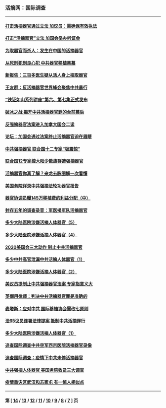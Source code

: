 ### 活摘网：国际调查
---
#### [打击活摘器官通过立法 加议员：需确保有效执法](../../pages/nf5947/n13886356.md?02160430) 
#### [打击“活摘器官”立法 加国会举办听证会](../../pages/nf5947/n13869362.md?02160430) 
#### [为取器官而杀人：发生在中国的活摘器官](../../pages/nf5947/n13794731.md?02160430) 
#### [从死刑犯到良心犯 中共器官移植黑幕](../../pages/nf5947/n13764669.md?02160430) 
#### [新报告：三百多医生疑从活人身上摘取器官](../../pages/nf5947/n13703044.md?02160430) 
#### [王友群：反活摘器官世界峰会聚焦中共暴行](../../pages/nf5947/n13250738.md?02160430) 
#### [“铁证如山系列讲座”第六、第七集正式发布](../../pages/nf5947/n13106287.md?02160430) 
#### [破冰之战 揭开中共活摘器官罪的台前幕后](../../pages/nf5947/n13082457.md?02160430) 
#### [反强摘器官法案进入加拿大国会二读](../../pages/nf5947/n13033450.md?02160430) 
#### [论坛：加国会通过法案终止活摘器官迫在眉睫](../../pages/nf5947/n13029839.md?02160430) 
#### [中共强摘器官 联合国十二专家“极震惊”](../../pages/nf5947/n13024313.md?02160430) 
#### [联合国12专家控大陆少数族群遭强摘器官](../../pages/nf5947/n13023877.md?02160430) 
#### [活摘器官你真了解？来龙去脉图解一次看懂](../../pages/nf5947/n13013820.md?02160430) 
#### [美国务院详录中共强摘法轮功器官报告](../../pages/nf5947/n12944519.md?02160430) 
#### [器官协调员曝145万移植费的利益分配（中）](../../pages/nf5947/n12894547.md?02160430) 
#### [封存五年的调查录音：军医揭军队活摘器官](../../pages/nf5947/n12798692.md?02160430) 
#### [多少大陆医院涉嫌活摘人体器官（5）](../../pages/nf5947/n12768383.md?02160430) 
#### [多少大陆医院涉嫌活摘人体器官（4）](../../pages/nf5947/n12664434.md?02160430) 
#### [2020美国会三大动作 制止中共活摘器官](../../pages/nf5947/n12682004.md?02160430) 
#### [多少中共高官泄漏中共活摘人体器官（1）](../../pages/nf5947/n12671234.md?02160430) 
#### [多少大陆医院涉嫌活摘人体器官（2）](../../pages/nf5947/n12655589.md?02160430) 
#### [美议员提制止中共强摘器官法案 专家指意义大](../../pages/nf5947/n12630561.md?02160430) 
#### [英御用律师：判决中共活摘器官罪是准确的](../../pages/nf5947/n12580740.md?02160430) 
#### [麦塔斯：应对中共 国际移植协会需改七原则](../../pages/nf5947/n12514711.md?02160430) 
#### [法65议员连署法律提案 抵制中共活摘罪行](../../pages/nf5947/n12437047.md?02160430) 
#### [多少大陆医院涉嫌活摘人体器官（1）](../../pages/nf5947/n12414284.md?02160430) 
#### [追查国际调查中共空军西京医院活摘器官录像](../../pages/nf5947/n12348837.md?02160430) 
#### [追查国际调查：疫情下中共未停活摘器官](../../pages/nf5947/n12273415.md?02160430) 
#### [中共强摘人体器官 美国务院收录三大调查](../../pages/nf5947/n12181488.md?02160430) 
#### [疫情重灾区武汉和苏家屯 有一惊人相似点](../../pages/nf5947/n12150824.md?02160430) 

---
#### 第 [ [14](./14.md?02160430) / [13](./13.md?02160430) / [12](./12.md?02160430) / [11](./11.md?02160430) / [10](./10.md?02160430) / [9](./9.md?02160430) / [8](./8.md?02160430) / [7](./7.md?02160430) ] 页
